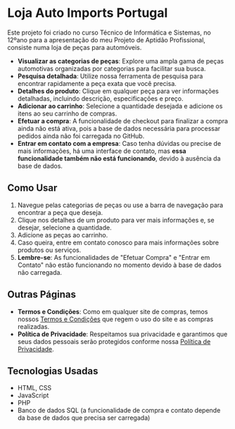 # Loja Auto Imports Portugal

Este projeto foi criado no curso Técnico de Informática e Sistemas, no 12ºano para a apresentação do meu Projeto de Aptidão Profissional, consiste numa loja de peças para automóveis.

- **Visualizar as categorias de peças**: Explore uma ampla gama de peças automotivas organizadas por categorias para facilitar sua busca.
- **Pesquisa detalhada**: Utilize nossa ferramenta de pesquisa para encontrar rapidamente a peça exata que você precisa.
- **Detalhes do produto**: Clique em qualquer peça para ver informações detalhadas, incluindo descrição, especificações e preço.
- **Adicionar ao carrinho**: Selecione a quantidade desejada e adicione os itens ao seu carrinho de compras.
- **Efetuar a compra**: A funcionalidade de checkout para finalizar a compra ainda não está ativa, pois a base de dados necessária para processar pedidos ainda não foi carregada no GitHub.
- **Entrar em contato com a empresa**: Caso tenha dúvidas ou precise de mais informações, há uma interface de contato, mas **essa funcionalidade também não está funcionando**, devido à ausência da base de dados.

## Como Usar

1. Navegue pelas categorias de peças ou use a barra de navegação para encontrar a peça que deseja.
2. Clique nos detalhes de um produto para ver mais informações e, se desejar, selecione a quantidade.
3. Adicione as peças ao carrinho.
4. Caso queira, entre em contato conosco para mais informações sobre produtos ou serviços.
5. **Lembre-se**: As funcionalidades de "Efetuar Compra" e "Entrar em Contato" não estão funcionando no momento devido à base de dados não carregada.

## Outras Páginas

- **Termos e Condições**: Como em qualquer site de compras, temos nossos [Termos e Condições](termos.html) que regem o uso do site e as compras realizadas.
- **Política de Privacidade**: Respeitamos sua privacidade e garantimos que seus dados pessoais serão protegidos conforme nossa [Política de Privacidade](politica.html).

## Tecnologias Usadas

- HTML, CSS
- JavaScript
- PHP
- Banco de dados SQL (a funcionalidade de compra e contato depende da base de dados que precisa ser carregada)


